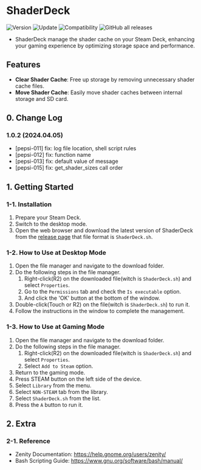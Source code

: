 # ShaderDeck

![Version](https://img.shields.io/badge/Version-1.0.2-green) ![Update](https://img.shields.io/badge/Update-2024.04.05-blue) ![Compatibility](https://img.shields.io/badge/Compatible-Steam_Deck-orange) ![GitHub all releases](https://img.shields.io/github/downloads/pepsizerosugar/ShaderDeck/total?color=purple)

* ShaderDeck manage the shader cache on your Steam Deck, enhancing your gaming experience by optimizing storage space and performance.

## Features

- **Clear Shader Cache**: Free up storage by removing unnecessary shader cache files.
- **Move Shader Cache**: Easily move shader caches between internal storage and SD card.

## 0. Change Log

### 1.0.2 (2024.04.05)

- [pepsi-011] fix: log file location, shell script rules
- [pepsi-012] fix: function name
- [pepsi-013] fix: default value of message
- [pepsi-015] fix: get_shader_sizes call order

## 1. Getting Started

### 1-1. Installation

1. Prepare your Steam Deck.
2. Switch to the desktop mode.
3. Open the web browser and download the latest version of ShaderDeck from
   the [release page](https://github.com/pepsizerosugar/ShaderDeck/releases) that file format is `ShaderDeck.sh`.

### 1-2. How to Use at Desktop Mode

1. Open the file manager and navigate to the download folder.
2. Do the following steps in the file manager.
    1. Right-click(R2) on the downloaded file(witch is `ShaderDeck.sh`) and select `Properties`.
    2. Go to the `Permissions` tab and check the `Is executable` option.
    3. And click the 'OK' button at the bottom of the window.
3. Double-click(Touch or R2) on the file(witch is `ShaderDeck.sh`) to run it.
4. Follow the instructions in the window to complete the management.

### 1-3. How to Use at Gaming Mode

1. Open the file manager and navigate to the download folder.
2. Do the following steps in the file manager.
    1. Right-click(R2) on the downloaded file(witch is `ShaderDeck.sh`) and select `Properties`.
    2. Select `Add to Steam` option.
3. Return to the gaming mode.
4. Press STEAM button on the left side of the device.
5. Select `Library` from the menu.
6. Select `NON-STEAM` tab from the library.
7. Select `ShaderDeck.sh` from the list.
8. Press the `A` button to run it.

## 2. Extra

### 2-1. Reference

* Zenity Documentation: https://help.gnome.org/users/zenity/
* Bash Scripting Guide: https://www.gnu.org/software/bash/manual/
